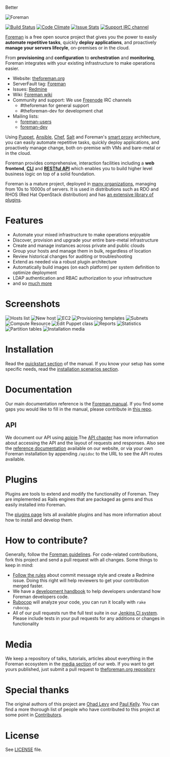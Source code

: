 Better

![Foreman](https://raw.githubusercontent.com/theforeman/foreman-graphics/master/logo/foreman_medium.png)

[![Build Status](http://ci.theforeman.org/buildStatus/icon?job=test_develop)](http://ci.theforeman.org/job/test_develop/)
[![Code Climate](https://codeclimate.com/github/theforeman/foreman/badges/gpa.svg)](https://codeclimate.com/github/theforeman/foreman)
[![Issue Stats](http://issuestats.com/github/theforeman/foreman/badge/pr)](http://issuestats.com/github/theforeman/foreman)
[![Support IRC channel](https://kiwiirc.com/buttons/irc.freenode.net/theforeman.png)](https://kiwiirc.com/client/irc.freenode.net/?#theforeman)

[Foreman](https://theforeman.org) is a free open source project that gives you the power to easily **automate repetitive tasks**, quickly **deploy applications**, and proactively **manage your servers lifecyle**, on-premises or in the cloud.

From **provisioning** and **configuration** to **orchestration** and **monitoring**, Foreman integrates with your existing infrastructure to make operations easier.

* Website: [theforeman.org](https://theforeman.org)
* ServerFault tag: [Foreman](http://serverfault.com/questions/tagged/foreman)
* Issues: [Redmine](http://projects.theforeman.org/issues)
* Wiki: [Foreman wiki](http://projects.theforeman.org/projects/foreman/wiki/About)
* Community and support: We use [Freenode](https://freenode.net) IRC channels
    * #theforeman for general support
    * #theforeman-dev for development chat
* Mailing lists:
    * [foreman-users](https://groups.google.com/forum/?fromgroups#!forum/foreman-users)
    * [foreman-dev](https://groups.google.com/forum/?fromgroups#!forum/foreman-dev)

Using [Puppet](https://www.theforeman.org/manuals/latest/#4.2ManagingPuppet), [Ansible](https://theforeman.org/plugins/foreman_ansible/), [Chef](https://theforeman.org/plugins/foreman_chef/), [Salt](https://theforeman.org/plugins/foreman_salt/) and Foreman's [smart proxy](https://www.theforeman.org/manuals/latest/#4.3SmartProxies) architecture, you can easily automate repetitive tasks, quickly deploy applications, and proactively manage change, both on-premise with VMs and bare-metal or in the cloud.

Foreman provides comprehensive, interaction facilities including a **web frontend**, [**CLI**](https://theforeman.org/manuals/latest/index.html#4.5CommandLineInterface) and [**RESTful API**](https://theforeman.org/documentation.html) which enables you to build higher level business logic on top of a solid foundation.

Foreman is a mature project, deployed in [many organizations](http://projects.theforeman.org/projects/foreman/wiki/Who_Uses_Foreman), managing from 10s to 10000s of servers. It is used in distributions such as RDO and RHOS (Red Hat OpenStack distribution) and has [an extensive library of plugins](http://projects.theforeman.org/projects/foreman/wiki/List_of_Plugins).

# Features
* Automate your mixed infrastructure to make operations enjoyable
* Discover, provision and upgrade your entire bare-metal infrastructure
* Create and manage instances across private and public clouds
* Group your hosts and manage them in bulk, regardless of location
* Review historical changes for auditing or troubleshooting
* Extend as needed via a robust plugin architecture
* Automatically build images (on each platform) per system definition to optimize deployment
* LDAP authentication and RBAC authorization to your infrastructure
* and so [much more](https://theforeman.org/documentation.html)

# Screenshots
![Hosts list](http://i.imgur.com/VMMLRd3.png)
![New host](http://i.imgur.com/wl9MCyz.png)
![EC2](http://imgur.com/x6gCogZ.png)
![Provisioning templates](http://imgur.com/J3szFIu.png)
![Subnets](http://imgur.com/isBcyGb.png)
![Compute Resource](http://imgur.com/BetWNzW.png)
![Edit Puppet class](http://imgur.com/0KDClmy.png)
![Reports](http://imgur.com/NxlP7yo.png)
![Statistics](http://imgur.com/DKGjtFQ.png)
![Partition tables](http://imgur.com/Gg80lzg.png)
![Installation media](http://imgur.com/BsYcvoM.png)

# Installation
Read the [quickstart section](https://theforeman.org/manuals/latest/quickstart_guide.html#QuickstartGuide) of the manual. If you know your setup has some specific needs, read the [installation scenarios section](https://theforeman.org/manuals/latest/#3.2.3InstallationScenarios).

# Documentation
Our main documentation reference is the [Foreman manual](https://theforeman.org/manuals/latest/). If you find some gaps you would like to fill in the manual, please contribute in [this repo](https://github.com/theforeman/theforeman.org).

## API
We document our API using [apipie](https://github.com/Apipie/apipie-rails).The [API chapter](https://theforeman.org/manuals/latest/index.html#5.1API) has more information about accessing the API and the layout of requests and responses. Also see the [reference documentation](https://theforeman.org/api/) available on our website, or via your own Foreman installation by appending `/apidoc` to the URL to see the API routes available.

# Plugins
Plugins are tools to extend and modify the functionality of Foreman. They are implemented as Rails engines that are packaged as gems and thus easily installed into Foreman.

The [plugins page](https://theforeman.org/plugins/) lists all available plugins and has more information about how to install and develop them.

# How to contribute?
Generally, follow the [Foreman guidelines](https://theforeman.org/contribute.html). For code-related contributions, fork this project and send a pull request with all changes. Some things to keep in mind:
* [Follow the rules](https://theforeman.org/contribute.html#SubmitPatches) about commit message style and create a Redmine issue. Doing this right will help reviewers to get your contribution merged faster.
* We have a [development handbook](https://theforeman.org/handbook.html) to help developers understand how Foreman developers code.
* [Rubocop](https://github.com/bbatsov/rubocop) will analyze your code, you can run it locally with `rake rubocop`.
* All of our pull requests run the full test suite in our [Jenkins CI system](http://ci.theforeman.org/). Please include tests in your pull requests for any additions or changes in functionality

# Media
We keep a repository of talks, tutorials, articles about everything in the Foreman ecosystem in the [media section](https://theforeman.org/media.html) of our web. If you want to get yours published, just submit a pull request to [theforeman.org repository](https://github.com/theforeman/theforeman.org)

# Special thanks

The original authors of this project are [Ohad Levy](https://github.com/ohadlevy) and [Paul Kelly](https://github.com/pikelly).
You can find a more thorough list of people who have contributed to this project at some point in [Contributors](Contributors).

# License

See [LICENSE](LICENSE) file.
